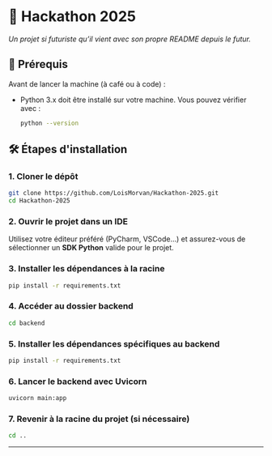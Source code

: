 # 🧠 Hackathon 2025

*Un projet si futuriste qu’il vient avec son propre README depuis le futur.*

## 🚀 Prérequis

Avant de lancer la machine (à café ou à code) :

- Python 3.x doit être installé sur votre machine.
  Vous pouvez vérifier avec :

  ```bash
  python --version
  ```

## 🛠️ Étapes d'installation

### 1. Cloner le dépôt

```bash
git clone https://github.com/LoisMorvan/Hackathon-2025.git
cd Hackathon-2025
```

### 2. Ouvrir le projet dans un IDE

Utilisez votre éditeur préféré (PyCharm, VSCode…)
et assurez-vous de sélectionner un **SDK Python** valide pour le projet.

### 3. Installer les dépendances à la racine

```bash
pip install -r requirements.txt
```

### 4. Accéder au dossier backend

```bash
cd backend
```

### 5. Installer les dépendances spécifiques au backend

```bash
pip install -r requirements.txt
```

### 6. Lancer le backend avec Uvicorn

```bash
uvicorn main:app
```

### 7. Revenir à la racine du projet (si nécessaire)

```bash
cd ..
```

---
